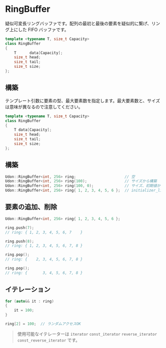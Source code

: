 # RingBuffer

疑似可変長リングバッファです。配列の最初と最後の要素を疑似的に繋げ、リング上にした FIFO バッファです。

```cpp
template <typename T, size_t Capacity>
class RingBuffer
{
    T      data[Capacity];
    size_t head;
    size_t tail;
    size_t size;
};
```

## 構築

テンプレート引数に要素の型、最大要素数を指定します。最大要素数と、サイズは意味が異なるので注意してください。

```cpp
template <typename T, size_t Capacity>
class RingBuffer
{
    T data[Capacity];
    size_t head;
    size_t tail;
    size_t size;
};
```

## 構築

```cpp
Udon::RingBuffer<int, 256> ring;                      // 空
Udon::RingBuffer<int, 256> ring(100);                 // サイズから構築
Udon::RingBuffer<int, 256> ring(100, 0);              // サイズ、初期値から構築
Udon::RingBuffer<int, 256> ring{ 1, 2, 3, 4, 5, 6 };  // initializer_list から構築
```

## 要素の追加、削除

```cpp
Udon::RingBuffer<int, 256> ring{ 1, 2, 3, 4, 5, 6 };

ring.push(7);
// ring: { 1, 2, 3, 4, 5, 6, 7    }

ring.push(8);
// ring: { 1, 2, 3, 4, 5, 6, 7, 8 }

ring.pop();
// ring: {    2, 3, 4, 5, 6, 7, 8 }

ring.pop();
// ring: {       3, 4, 5, 6, 7, 8 }
```

## イテレーション

```cpp
for (auto&& it : ring)
{
    it = 100;
}
```

```cpp
ring[2] = 100;  // ランダムアクセスOK
```

> 使用可能なイテレーターは `iterator` `const_iterator` `reverse_iterator` `const_reverse_iterator` です。
